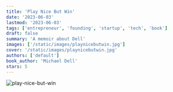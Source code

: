 ```yaml
---
title: 'Play Nice But Win'
date: '2023-06-03'
lastmod: '2023-06-03'
tags: ['entrepreneur', 'founding', 'startup', 'tech', 'book']
draft: false
summary: 'A memoir about Dell'
images: ['/static/images/playnicebutwin.jpg']
cover: '/static/images/playnicebutwin.jpg'
authors: ['default']
book_author: 'Michael Dell'
stars: 5
---
```


![play-nice-but-win](/static/images/playnicebutwin.jpg)
